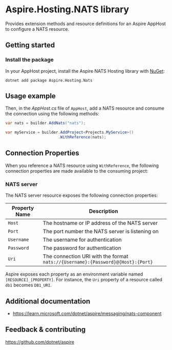 # Aspire.Hosting.NATS library

Provides extension methods and resource definitions for an Aspire AppHost to configure a NATS resource.

## Getting started

### Install the package

In your AppHost project, install the Aspire NATS Hosting library with [NuGet](https://www.nuget.org):

```dotnetcli
dotnet add package Aspire.Hosting.Nats
```

## Usage example

Then, in the _AppHost.cs_ file of `AppHost`, add a NATS resource and consume the connection using the following methods:

```csharp
var nats = builder.AddNats("nats");

var myService = builder.AddProject<Projects.MyService>()
                       .WithReference(nats);
```

## Connection Properties

When you reference a NATS resource using `WithReference`, the following connection properties are made available to the consuming project:

### NATS server

The NATS server resource exposes the following connection properties:

| Property Name | Description |
|---------------|-------------|
| `Host` | The hostname or IP address of the NATS server |
| `Port` | The port number the NATS server is listening on |
| `Username` | The username for authentication |
| `Password` | The password for authentication |
| `Uri` | The connection URI with the format `nats://{Username}:{Password}@{Host}:{Port}` |

Aspire exposes each property as an environment variable named `[RESOURCE]_[PROPERTY]`. For instance, the `Uri` property of a resource called `db1` becomes `DB1_URI`.

## Additional documentation

* https://learn.microsoft.com/dotnet/aspire/messaging/nats-component

## Feedback & contributing

https://github.com/dotnet/aspire

